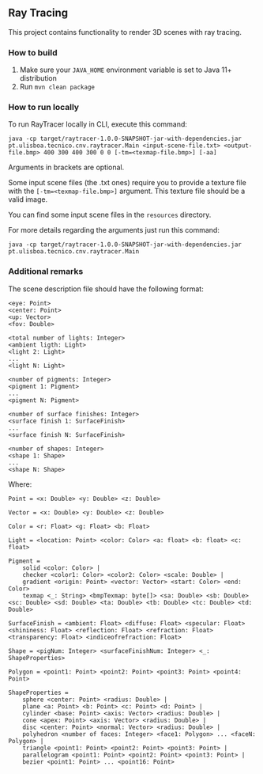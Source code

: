 ## Ray Tracing

This project contains functionality to render 3D scenes with ray tracing.

### How to build

1. Make sure your `JAVA_HOME` environment variable is set to Java 11+ distribution
2. Run `mvn clean package`

### How to run locally

To run RayTracer locally in CLI, execute this command:

```
java -cp target/raytracer-1.0.0-SNAPSHOT-jar-with-dependencies.jar pt.ulisboa.tecnico.cnv.raytracer.Main <input-scene-file.txt> <output-file.bmp> 400 300 400 300 0 0 [-tm=<texmap-file.bmp>] [-aa]
```

Arguments in brackets are optional.

Some input scene files (the .txt ones) require you to provide a texture file with the `[-tm=<texmap-file.bmp>]` argument. This texture file should be a valid image.

You can find some input scene files in the `resources` directory.

For more details regarding the arguments just run this command:

```
java -cp target/raytracer-1.0.0-SNAPSHOT-jar-with-dependencies.jar pt.ulisboa.tecnico.cnv.raytracer.Main
```



### Additional remarks
The scene description file should have the following format:
```
<eye: Point>
<center: Point>
<up: Vector>
<fov: Double>

<total number of lights: Integer>
<ambient ligth: Light>
<light 2: Light>
...
<light N: Light>

<number of pigments: Integer>
<pigment 1: Pigment>
...
<pigment N: Pigment>

<number of surface finishes: Integer>
<surface finish 1: SurfaceFinish>
...
<surface finish N: SurfaceFinish>

<number of shapes: Integer>
<shape 1: Shape>
...
<shape N: Shape>
```

Where:

```
Point = <x: Double> <y: Double> <z: Double>

Vector = <x: Double> <y: Double> <z: Double>

Color = <r: Float> <g: Float> <b: Float>

Light = <location: Point> <color: Color> <a: float> <b: float> <c: float>

Pigment = 
    solid <color: Color> | 
    checker <color1: Color> <color2: Color> <scale: Double> | 
    gradient <origin: Point> <vector: Vector> <start: Color> <end: Color>
    texmap <_: String> <bmpTexmap: byte[]> <sa: Double> <sb: Double> <sc: Double> <sd: Double> <ta: Double> <tb: Double> <tc: Double> <td: Double>

SurfaceFinish = <ambient: Float> <diffuse: Float> <specular: Float> <shininess: Float> <reflection: Float> <refraction: Float> <transparency: Float> <indiceofrefraction: Float>

Shape = <pigNum: Integer> <surfaceFinishNum: Integer> <_: ShapeProperties>

Polygon = <point1: Point> <point2: Point> <point3: Point> <point4: Point>

ShapeProperties = 
    sphere <center: Point> <radius: Double> |
    plane <a: Point> <b: Point> <c: Point> <d: Point> | 
    cylinder <base: Point> <axis: Vector> <radius: Double> |
    cone <apex: Point> <axis: Vector> <radius: Double> |
    disc <center: Point> <normal: Vector> <radius: Double> |
    polyhedron <number of faces: Integer> <face1: Polygon> ... <faceN: Polygon> |
    triangle <point1: Point> <point2: Point> <point3: Point> |
    parallelogram <point1: Point> <point2: Point> <point3: Point> |
    bezier <point1: Point> ... <point16: Point>
```
